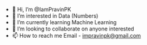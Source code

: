 - 👋 Hi, I’m @IamPravinPK
- 👀 I’m interested in Data (Numbers) 
- 🌱 I’m currently learning Machine Learning
- 💞️ I’m looking to collaborate on anyone interested
- 📫 How to reach me Email - impravinpk@gmail.com

<!---
IamPravinPK/IamPravinPK is a ✨ special ✨ repository because its `README.md` (this file) appears on your GitHub profile.
You can click the Preview link to take a look at your changes.
--->
